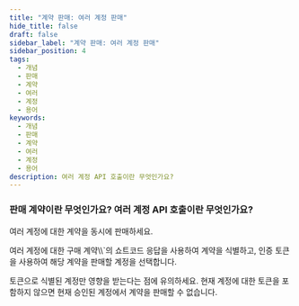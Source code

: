 ```yaml
---
title: "계약 판매: 여러 계정 판매"
hide_title: false
draft: false
sidebar_label: "계약 판매: 여러 계정 판매"
sidebar_position: 4
tags:
  - 개념
  - 판매
  - 계약
  - 여러
  - 계정
  - 용어
keywords:
  - 개념
  - 판매
  - 계약
  - 여러
  - 계정
  - 용어
description: 여러 계정 API 호출이란 무엇인가요?
---
```


### 판매 계약이란 무엇인가요? 여러 계정 API 호출이란 무엇인가요?

여러 계정에 대한 계약을 동시에 판매하세요.

여러 계정에 대한 구매 계약\\\\`의 쇼트코드 응답을 사용하여 계약을 식별하고, 인증 토큰을 사용하여 해당 계약을 판매할 계정을 선택합니다.

토큰으로 식별된 계정만 영향을 받는다는 점에 유의하세요. 현재 계정에 대한 토큰을 포함하지 않으면 현재 승인된 계정에서 계약을 판매할 수 없습니다.
